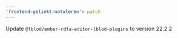 ```yaml
---
'frontend-gelinkt-notuleren': patch
---
```


Update `@lblod/ember-rdfa-editor-lblod-plugins` to version 22.2.2
